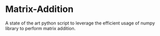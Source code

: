 # Matrix-Addition
A state of the art python script to leverage the efficient usage of numpy library to perform matrix addition.
